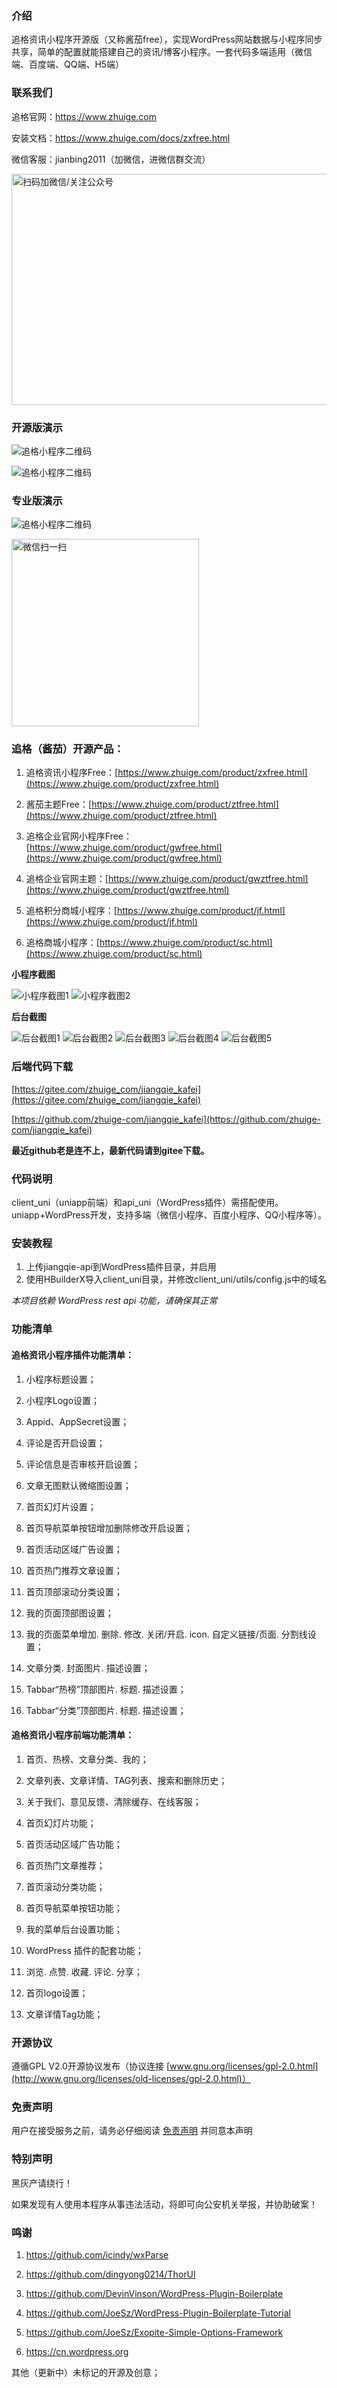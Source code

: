 
### 介绍

追格资讯小程序开源版（又称酱茄free），实现WordPress网站数据与小程序同步共享，简单的配置就能搭建自己的资讯/博客小程序。一套代码多端适用（微信端、百度端、QQ端、H5端）


### 联系我们

追格官网：https://www.zhuige.com

安装文档：https://www.zhuige.com/docs/zxfree.html

微信客服：jianbing2011（加微信，进微信群交流）

<img src="https://www.zhuige.com/ad/qrcode.png" alt="扫码加微信/关注公众号" width="600" height="370" />


### 开源版演示

![追格小程序二维码](https://www.zhuige.com/uploads/20210903/fd3713efab57e0bb5e686a4c4dad8109.png) 

![追格小程序二维码](https://www.zhuige.com/uploads/20210826/caf072cd077242494ebbe7372c022e0b.jpg) 

### 专业版演示

![追格小程序二维码](https://www.zhuige.com/uploads/20220525/e9d90108578e7a1b3857865d6a4c62f1.jpg) 

<img src="https://www.zhuige.com/uploads/20220525/f90d75fe933564349d71d5b294a97b2f.jpg" alt="微信扫一扫" width="300" height="300" />




### 追格（酱茄）开源产品：

1. 追格资讯小程序Free：[https://www.zhuige.com/product/zxfree.html](https://www.zhuige.com/product/zxfree.html)

2. 酱茄主题Free：[https://www.zhuige.com/product/ztfree.html](https://www.zhuige.com/product/ztfree.html)

3. 追格企业官网小程序Free：[https://www.zhuige.com/product/gwfree.html](https://www.zhuige.com/product/gwfree.html)

4. 追格企业官网主题：[https://www.zhuige.com/product/gwztfree.html](https://www.zhuige.com/product/gwztfree.html)

5. 追格积分商城小程序：[https://www.zhuige.com/product/jf.html](https://www.zhuige.com/product/jf.html)

6. 追格商城小程序：[https://www.zhuige.com/product/sc.html](https://www.zhuige.com/product/sc.html)



**小程序截图**

![小程序截图1](https://xcx.jiangqie.com/img/1.png)
![小程序截图2](https://xcx.jiangqie.com/img/2.png)

**后台截图**

![后台截图1](https://xcx.jiangqie.com/img/11.png)
![后台截图2](https://xcx.jiangqie.com/img/12.png)
![后台截图3](https://xcx.jiangqie.com/img/13.png)
![后台截图4](https://xcx.jiangqie.com/img/14.png)
![后台截图5](https://xcx.jiangqie.com/img/15.png)


### 后端代码下载

[https://gitee.com/zhuige_com/jiangqie_kafei](https://gitee.com/zhuige_com/jiangqie_kafei)

[https://github.com/zhuige-com/jiangqie_kafei](https://github.com/zhuige-com/jiangqie_kafei)

**最近github老是连不上，最新代码请到gitee下载。**



### 代码说明

client_uni（uniapp前端）和api_uni（WordPress插件）需搭配使用。uniapp+WordPress开发，支持多端（微信小程序、百度小程序、QQ小程序等）。



### 安装教程

1. 上传jiangqie-api到WordPress插件目录，并启用
2. 使用HBuilderX导入client_uni目录，并修改client_uni/utils/config.js中的域名

*本项目依赖 WordPress rest api 功能，请确保其正常*



### 功能清单

#### 追格资讯小程序插件功能清单：

1. 小程序标题设置；

2. 小程序Logo设置；

3. Appid、AppSecret设置；

4. 评论是否开启设置；

5. 评论信息是否审核开启设置；

6. 文章无图默认微缩图设置；

7. 首页幻灯片设置；

8. 首页导航菜单按钮增加删除修改开启设置；

9. 首页活动区域广告设置；

10. 首页热门推荐文章设置；

11. 首页顶部滚动分类设置；

12. 我的页面顶部图设置；

13. 我的页面菜单增加. 删除. 修改. 关闭/开启. icon. 自定义链接/页面. 分割线设置；

14. 文章分类. 封面图片. 描述设置；

15. Tabbar“热榜”顶部图片. 标题. 描述设置；

16. Tabbar“分类”顶部图片. 标题. 描述设置；


#### 追格资讯小程序前端功能清单：

1. 首页、热榜、文章分类、我的；

2. 文章列表、文章详情、TAG列表、搜索和删除历史；

3. 关于我们、意见反馈、清除缓存、在线客服；

4. 首页幻灯片功能；

5. 首页活动区域广告功能；

6. 首页热门文章推荐；

7. 首页滚动分类功能；

8. 首页导航菜单按钮功能；

9. 我的菜单后台设置功能；

10. WordPress 插件的配套功能；

11. 浏览. 点赞. 收藏. 评论. 分享；

12. 首页logo设置；

13. 文章详情Tag功能；



### 开源协议

遵循GPL V2.0开源协议发布（协议连接 [www.gnu.org/licenses/gpl-2.0.html](http://www.gnu.org/licenses/old-licenses/gpl-2.0.html)）



### 免责声明

用户在接受服务之前，请务必仔细阅读 [免责声明](https://www.zhuige.com/about/5.html) 并同意本声明



### 特别声明

黑灰产请绕行！

如果发现有人使用本程序从事违法活动，将即可向公安机关举报，并协助破案！



### 鸣谢

1. https://github.com/icindy/wxParse

2. https://github.com/dingyong0214/ThorUI

3. https://github.com/DevinVinson/WordPress-Plugin-Boilerplate

4. https://github.com/JoeSz/WordPress-Plugin-Boilerplate-Tutorial

5. https://github.com/JoeSz/Exopite-Simple-Options-Framework

6. https://cn.wordpress.org

其他（更新中）未标记的开源及创意； 